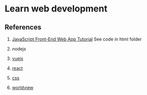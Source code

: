 # Learn web development

## References
1. [JavaScript Front-End Web App Tutorial](https://www.codeproject.com/Articles/753724/JavaScript-Front-End-Web-App-Tutorial-Part)
See code in html folder

2. nodejs

3. [vuejs](https://vuejs.org/v2/examples/)

4. [react](https://reactjs.org/tutorial/tutorial.html) 

5. [css](https://developer.mozilla.org/en-US/docs/Learn/CSS/First_steps)

6. [worldview](https://webviz.io/worldview/#/docs/tutorial/rendering-objects)